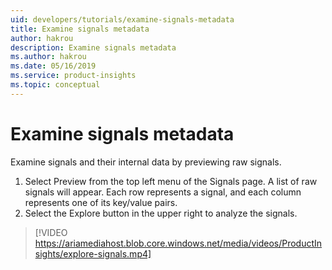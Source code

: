 ```yaml
---
uid: developers/tutorials/examine-signals-metadata
title: Examine signals metadata
author: hakrou
description: Examine signals metadata
ms.author: hakrou
ms.date: 05/16/2019
ms.service: product-insights
ms.topic: conceptual
---
```


# Examine signals metadata

Examine signals and their internal data by previewing raw signals.

1. Select Preview from the top left menu of the Signals page. A list of raw signals will appear. Each row represents a signal, and each column represents one of its key/value pairs.
1. Select the Explore button in the upper right to analyze the signals.

> [!VIDEO https://ariamediahost.blob.core.windows.net/media/videos/ProductInsights/explore-signals.mp4]
